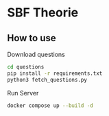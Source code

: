 # SBF Theorie

## How to use

Download questions
```bash
cd questions
pip install -r requirements.txt
python3 fetch_questions.py
```

Run Server
```bash
docker compose up --build -d
```
